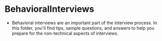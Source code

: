 # BehavioralInterviews
- Behavioral interviews are an important part of the interview process. In this folder, you'll find tips, sample questions, and answers to help you prepare for the non-technical aspects of interviews.
